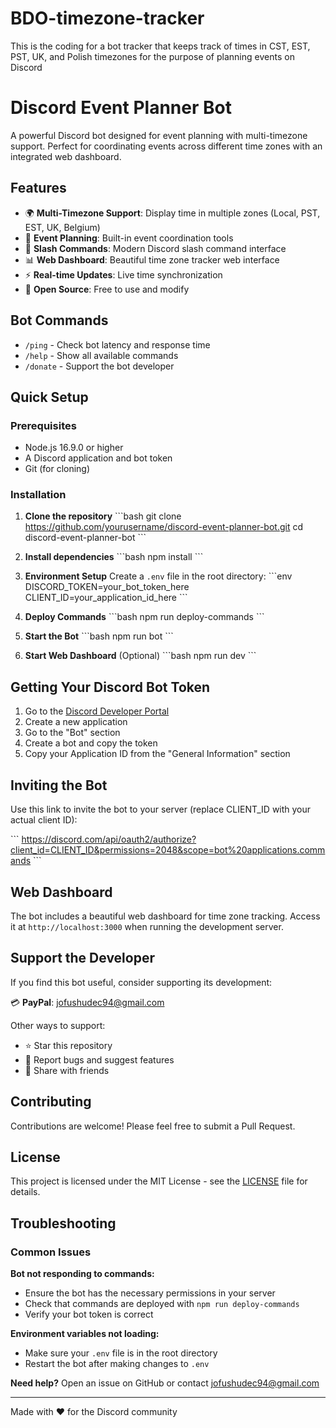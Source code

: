 # BDO-timezone-tracker
This is the coding for a bot tracker that keeps track of times in CST, EST, PST, UK, and Polish timezones for the purpose of planning events on Discord


# Discord Event Planner Bot

A powerful Discord bot designed for event planning with multi-timezone support. Perfect for coordinating events across different time zones with an integrated web dashboard.

## Features

- 🌍 **Multi-Timezone Support**: Display time in multiple zones (Local, PST, EST, UK, Belgium)
- 📅 **Event Planning**: Built-in event coordination tools
- 🎯 **Slash Commands**: Modern Discord slash command interface
- 📊 **Web Dashboard**: Beautiful time zone tracker web interface
- ⚡ **Real-time Updates**: Live time synchronization
- 💖 **Open Source**: Free to use and modify

## Bot Commands

- `/ping` - Check bot latency and response time
- `/help` - Show all available commands
- `/donate` - Support the bot developer

## Quick Setup

### Prerequisites

- Node.js 16.9.0 or higher
- A Discord application and bot token
- Git (for cloning)

### Installation

1. **Clone the repository**
   \`\`\`bash
   git clone https://github.com/yourusername/discord-event-planner-bot.git
   cd discord-event-planner-bot
   \`\`\`

2. **Install dependencies**
   \`\`\`bash
   npm install
   \`\`\`

3. **Environment Setup**
   Create a `.env` file in the root directory:
   \`\`\`env
   DISCORD_TOKEN=your_bot_token_here
   CLIENT_ID=your_application_id_here
   \`\`\`

4. **Deploy Commands**
   \`\`\`bash
   npm run deploy-commands
   \`\`\`

5. **Start the Bot**
   \`\`\`bash
   npm run bot
   \`\`\`

6. **Start Web Dashboard** (Optional)
   \`\`\`bash
   npm run dev
   \`\`\`

## Getting Your Discord Bot Token

1. Go to the [Discord Developer Portal](https://discord.com/developers/applications)
2. Create a new application
3. Go to the "Bot" section
4. Create a bot and copy the token
5. Copy your Application ID from the "General Information" section

## Inviting the Bot

Use this link to invite the bot to your server (replace CLIENT_ID with your actual client ID):

\`\`\`
https://discord.com/api/oauth2/authorize?client_id=CLIENT_ID&permissions=2048&scope=bot%20applications.commands
\`\`\`

## Web Dashboard

The bot includes a beautiful web dashboard for time zone tracking. Access it at `http://localhost:3000` when running the development server.

## Support the Developer

If you find this bot useful, consider supporting its development:

💳 **PayPal**: [jofushudec94@gmail.com](https://paypal.me/jofushudec94)

Other ways to support:
- ⭐ Star this repository
- 🐛 Report bugs and suggest features
- 📢 Share with friends

## Contributing

Contributions are welcome! Please feel free to submit a Pull Request.

## License

This project is licensed under the MIT License - see the [LICENSE](LICENSE) file for details.

## Troubleshooting

### Common Issues

**Bot not responding to commands:**
- Ensure the bot has the necessary permissions in your server
- Check that commands are deployed with `npm run deploy-commands`
- Verify your bot token is correct

**Environment variables not loading:**
- Make sure your `.env` file is in the root directory
- Restart the bot after making changes to `.env`

**Need help?** Open an issue on GitHub or contact jofushudec94@gmail.com

---

Made with ❤️ for the Discord community
